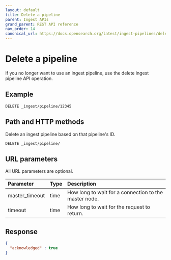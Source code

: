 ```yaml
---
layout: default
title: Delete a pipeline
parent: Ingest APIs
grand_parent: REST API reference
nav_order: 14
canonical_url: https://docs.opensearch.org/latest/ingest-pipelines/delete-ingest/
---
```


# Delete a pipeline

If you no longer want to use an ingest pipeline, use the delete ingest pipeline API operation.

## Example

```
DELETE _ingest/pipeline/12345
```

## Path and HTTP methods

Delete an ingest pipeline based on that pipeline's ID.

```
DELETE _ingest/pipeline/
```

## URL parameters

All URL parameters are optional.

Parameter | Type | Description
:--- | :--- | :---
master_timeout | time | How long to wait for a connection to the master node.
timeout | time | How long to wait for the request to return.

## Response

```json
{
  "acknowledged" : true
}
```